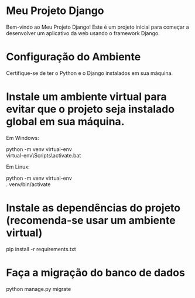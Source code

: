 # Meu Projeto Django
Bem-vindo ao Meu Projeto Django! Este é um projeto inicial para começar a desenvolver um aplicativo da web usando o framework Django.


# Configuração do Ambiente
Certifique-se de ter o Python e o Django instalados em sua máquina.

# Instale um ambiente virtual para evitar que o projeto seja instalado global em sua máquina.
Em Windows:

python -m venv virtual-env  
virtual-env\Scripts\activate.bat

Em Linux:

python -m venv virtual-env  
. venv/bin/activate

# Instale as dependências do projeto (recomenda-se usar um ambiente virtual)
pip install -r requirements.txt

# Faça a migração do banco de dados
python manage.py migrate